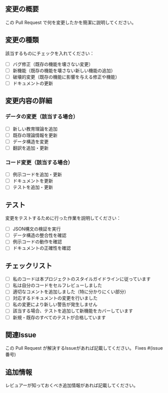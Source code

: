 ## 変更の概要
この Pull Request で何を変更したかを簡潔に説明してください。

## 変更の種類
該当するものにチェックを入れてください：
- [ ] バグ修正（既存の機能を壊さない変更）
- [ ] 新機能（既存の機能を壊さない新しい機能の追加）
- [ ] 破壊的変更（既存の機能に影響を与える修正や機能）
- [ ] ドキュメントの更新

## 変更内容の詳細
### データの変更（該当する場合）
- [ ] 新しい教育理論を追加
- [ ] 既存の理論情報を更新
- [ ] データ構造を変更
- [ ] 翻訳を追加・更新

### コード変更（該当する場合）
- [ ] 例示コードを追加・更新
- [ ] ドキュメントを更新
- [ ] テストを追加・更新

## テスト
変更をテストするために行った作業を説明してください：
- [ ] JSON構文の検証を実行
- [ ] データ構造の整合性を確認
- [ ] 例示コードの動作を確認
- [ ] ドキュメントの正確性を確認

## チェックリスト
- [ ] 私のコードは本プロジェクトのスタイルガイドラインに従っています
- [ ] 私は自分のコードをセルフレビューしました
- [ ] 適切なコメントを追加しました（特に分かりにくい部分）
- [ ] 対応するドキュメントの変更を行いました
- [ ] 私の変更により新しい警告が発生しません
- [ ] 該当する場合、テストを追加して新機能をカバーしています
- [ ] 新規・既存のすべてのテストが合格しています

## 関連Issue
この Pull Request が解決するIssueがあれば記載してください。
Fixes #(issue番号)

## 追加情報
レビュアーが知っておくべき追加情報があれば記載してください。
